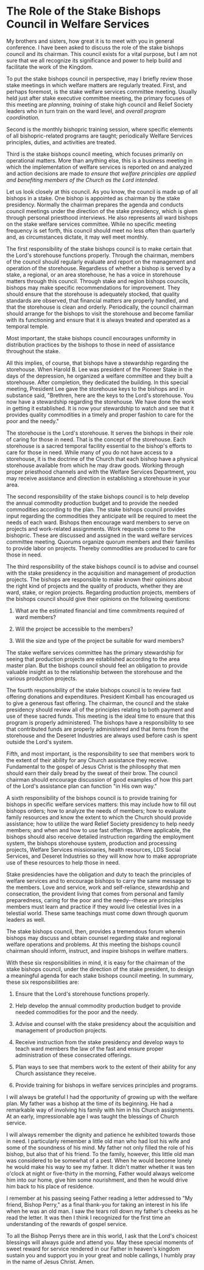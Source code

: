 # The Role of the Stake Bishops Council in Welfare Services

My brothers and sisters, how great it is to meet with you in general
conference. I have been asked to discuss the role of the stake bishops council
and its chairman. This council exists for a vital purpose, but I am not sure
that we all recognize its significance and power to help build and facilitate
the work of the Kingdom.

To put the stake bishops council in perspective, may I briefly review those
stake meetings in which welfare matters are regularly treated. First, and
perhaps foremost, is the stake welfare services committee meeting. Usually
held just after stake executive committee meeting, the primary focuses of this
meeting are _planning, training_ of stake high council and Relief Society
leaders who in turn train on the ward level, and _overall program
coordination._

Second is the monthly bishopric training session, where specific elements of
all bishopric-related programs are taught; periodically Welfare Services
principles, duties, and activities are treated.

Third is the stake bishops council meeting, which focuses primarily on
operational matters. More than anything else, this is a business meeting in
which the implementation of welfare services is reported on and analyzed and
action decisions are made _to ensure that welfare principles are applied and
benefiting members of the Church as the Lord intended._

Let us look closely at this council. As you know, the council is made up of
all bishops in a stake. One bishop is appointed as chairman by the stake
presidency. Normally the chairman prepares the agenda and conducts council
meetings under the direction of the stake presidency, which is given through
personal priesthood interviews. He also represents all ward bishops on the
stake welfare services committee. While no specific meeting frequency is set
forth, this council should meet no less often than quarterly and, as
circumstances dictate, it may well meet monthly.

The first responsibility of the stake bishops council is to make certain that
the Lord's storehouse functions properly. Through the chairman, members of the
council should regularly evaluate and report on the management and operation
of the storehouse. Regardless of whether a bishop is served by a stake, a
regional, or an area storehouse, he has a voice in storehouse matters through
this council. Through stake and region bishops councils, bishops may make
specific recommendations for improvement. They should ensure that the
storehouse is adequately stocked, that quality standards are observed, that
financial matters are properly handled, and that the storehouse is clean and
orderly. Periodically, the council chairman should arrange for the bishops to
visit the storehouse and become familiar with its functioning and ensure that
it is always treated and operated as a temporal temple.

Most important, the stake bishops council encourages uniformity in
distribution practices by the bishops to those in need of assistance
throughout the stake.

All this implies, of course, that bishops have a stewardship regarding the
storehouse. When Harold B. Lee was president of the Pioneer Stake in the days
of the depression, he organized a welfare committee and they built a
storehouse. After completion, they dedicated the building. In this special
meeting, President Lee gave the storehouse keys to the bishops and in
substance said, "Brethren, here are the keys to the Lord's storehouse. You now
have a stewardship regarding the storehouse. We have done the work in getting
it established. It is now your stewardship to watch and see that it provides
quality commodities in a timely and proper fashion to care for the poor and
the needy."

The storehouse is the Lord's storehouse. It serves the bishops in their role
of caring for those in need. That is the concept of the storehouse. Each
storehouse is a sacred temporal facility essential to the bishop's efforts to
care for those in need. While many of you do not have access to a storehouse,
it is the doctrine of the Church that each bishop have a physical storehouse
available from which he may draw goods. Working through proper priesthood
channels and with the Welfare Services Department, you may receive assistance
and direction in establishing a storehouse in your area.

The second responsibility of the stake bishops council is to help develop the
annual commodity production budget and to provide the needed commodities
according to the plan. The stake bishops council provides input regarding the
commodities they anticipate will be required to meet the needs of each ward.
Bishops then encourage ward members to serve on projects and work-related
assignments. Work requests come to the bishopric. These are discussed and
assigned in the ward welfare services committee meeting. Quorums organize
quorum members and their families to provide labor on projects. Thereby
commodities are produced to care for those in need.

The third responsibility of the stake bishops council is to advise and counsel
with the stake presidency in the acquisition and management of production
projects. The bishops are responsible to make known their opinions about the
right kind of projects and the quality of products, whether they are ward,
stake, or region projects. Regarding production projects, members of the
bishops council should give their opinions on the following questions:

  1. What are the estimated financial and time commitments required of ward members?

  2. Will the project be accessible to the members?

  3. Will the size and type of the project be suitable for ward members?

The stake welfare services committee has the primary stewardship for seeing
that production projects are established according to the area master plan.
But the bishops council should feel an obligation to provide valuable insight
as to the relationship between the storehouse and the various production
projects.

The fourth responsibility of the stake bishops council is to review fast
offering donations and expenditures. President Kimball has encouraged us to
give a generous fast offering. The chairman, the council and the stake
presidency should review all of the principles relating to both payment and
use of these sacred funds. This meeting is the ideal time to ensure that this
program is properly administered. The bishops have a responsibility to see
that contributed funds are properly administered and that items from the
storehouse and the Deseret Industries are always used before cash is spent
outside the Lord's system.

Fifth, and most important, is the responsibility to see that members work to
the extent of their ability for any Church assistance they receive.
Fundamental to the gospel of Jesus Christ is the philosophy that men should
earn their daily bread by the sweat of their brow. The council chairman should
encourage discussion of good examples of how this part of the Lord's
assistance plan can function "in His own way."

A sixth responsibility of the bishops council is to provide training for
bishops in specific welfare services matters: this may include how to fill out
bishops orders; how to analyze the needs of members; how to evaluate family
resources and know the extent to which the Church should provide assistance;
how to utilize the ward Relief Society presidency to help needy members; and
when and how to use fast offerings. Where applicable, the bishops should also
receive detailed instruction regarding the employment system, the bishops
storehouse system, production and processing projects, Welfare Services
missionaries, health resources, LDS Social Services, and Deseret Industries so
they will know how to make appropriate use of these resources to help those in
need.

Stake presidencies have the obligation and duty to teach the principles of
welfare services and to encourage bishops to carry the same message to the
members. Love and service, work and self-reliance, stewardship and
consecration, the provident living that comes from personal and family
preparedness, caring for the poor and the needy--these are principles members
must learn and practice if they would live celestial lives in a telestial
world. These same teachings must come down through quorum leaders as well.

The stake bishops council, then, provides a tremendous forum wherein bishops
may discuss and obtain counsel regarding stake and regional welfare operations
and problems. At this meeting the bishops council chairman should inform,
instruct, and inspire bishops in welfare matters.

With these six responsibilities in mind, it is easy for the chairman of the
stake bishops council, under the direction of the stake president, to design a
meaningful agenda for each stake bishops council meeting. In summary, these
six responsibilities are:

  1. Ensure that the Lord's storehouse functions properly.

  2. Help develop the annual commodity production budget to provide needed commodities for the poor and the needy.

  3. Advise and counsel with the stake presidency about the acquisition and management of production projects.

  4. Receive instruction from the stake presidency and develop ways to teach ward members the law of the fast and ensure proper administration of these consecrated offerings.

  5. Plan ways to see that members work to the extent of their ability for any Church assistance they receive.

  6. Provide training for bishops in welfare services principles and programs.

I will always be grateful I had the opportunity of growing up with the welfare
plan. My father was a bishop at the time of its beginning. He had a remarkable
way of involving his family with him in his Church assignments. At an early,
impressionable age I was taught the blessings of Church service.

I will always remember the dignity and patience he exhibited towards those in
need. I particularly remember a little old man who had lost his wife and some
of the soundness of his mind. My father not only filled the role of his
bishop, but also that of his friend. To the family, however, this little old
man was considered to be somewhat of a pest. When he would become lonely he
would make his way to see my father. It didn't matter whether it was ten
o'clock at night or five-thirty in the morning, Father would always welcome
him into our home, give him some nourishment, and then he would drive him back
to his place of residence.

I remember at his passing seeing Father reading a letter addressed to "My
friend, Bishop Perry," as a final thank-you for taking an interest in his life
when he was an old man. I saw the tears roll down my father's cheeks as he
read the letter. It was then I think I recognized for the first time an
understanding of the rewards of gospel service.

To all the Bishop Perrys there are in this world, I ask that the Lord's
choicest blessings will always guide and attend you. May these special moments
of sweet reward for service rendered in our Father in heaven's kingdom sustain
you and support you in your great and noble callings, I humbly pray in the
name of Jesus Christ. Amen.

